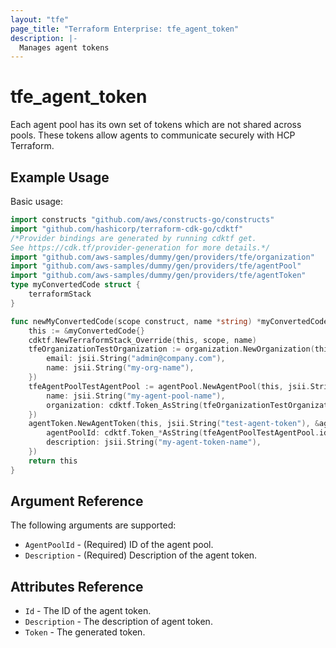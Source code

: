 ```yaml
---
layout: "tfe"
page_title: "Terraform Enterprise: tfe_agent_token"
description: |-
  Manages agent tokens
---
```


# tfe_agent_token

Each agent pool has its own set of tokens which are not shared across pools.
These tokens allow agents to communicate securely with HCP Terraform.

## Example Usage

Basic usage:

```go
import constructs "github.com/aws/constructs-go/constructs"
import "github.com/hashicorp/terraform-cdk-go/cdktf"
/*Provider bindings are generated by running cdktf get.
See https://cdk.tf/provider-generation for more details.*/
import "github.com/aws-samples/dummy/gen/providers/tfe/organization"
import "github.com/aws-samples/dummy/gen/providers/tfe/agentPool"
import "github.com/aws-samples/dummy/gen/providers/tfe/agentToken"
type myConvertedCode struct {
	terraformStack
}

func newMyConvertedCode(scope construct, name *string) *myConvertedCode {
	this := &myConvertedCode{}
	cdktf.NewTerraformStack_Override(this, scope, name)
	tfeOrganizationTestOrganization := organization.NewOrganization(this, jsii.String("test-organization"), &organizationConfig{
		email: jsii.String("admin@company.com"),
		name: jsii.String("my-org-name"),
	})
	tfeAgentPoolTestAgentPool := agentPool.NewAgentPool(this, jsii.String("test-agent-pool"), &agentPoolConfig{
		name: jsii.String("my-agent-pool-name"),
		organization: cdktf.Token_AsString(tfeOrganizationTestOrganization.id),
	})
	agentToken.NewAgentToken(this, jsii.String("test-agent-token"), &agentTokenConfig{
		agentPoolId: cdktf.Token_*AsString(tfeAgentPoolTestAgentPool.id),
		description: jsii.String("my-agent-token-name"),
	})
	return this
}
```

## Argument Reference

The following arguments are supported:

* `AgentPoolId` - (Required) ID of the agent pool.
* `Description` - (Required) Description of the agent token.

## Attributes Reference

* `Id` - The ID of the agent token.
* `Description` - The description of agent token.
* `Token` - The generated token.

<!-- cache-key: cdktf-0.17.0-pre.15 input-0b48bd828d88ed48d140d96f6cf5b5dd1fd182cfb82d3bf6211f7610464c0f01 -->